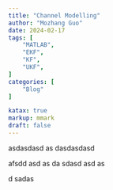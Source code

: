 ```yaml
---
title: "Channel Modelling"
author: "Mozhang Guo"
date: 2024-02-17
tags: [
    "MATLAB",
    "EKF",
    "KF",
    "UKF",
]
categories: [
    "Blog"
]

katax: true
markup: mmark
draft: false
---
```



asdasdasd
as
dasdasdasd


afsdd
asd
as
da
sdasd
asd
as

d
sadas
